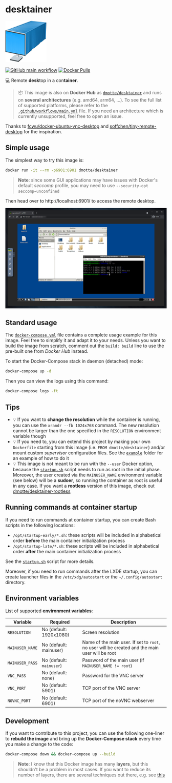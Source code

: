# desktainer

![icon](icon-128.png)

[![GitHub main workflow](https://img.shields.io/github/actions/workflow/status/dmotte/desktainer/main.yml?branch=main&logo=github&label=main&style=flat-square)](https://github.com/dmotte/desktainer/actions)
[![Docker Pulls](https://img.shields.io/docker/pulls/dmotte/desktainer?logo=docker&style=flat-square)](https://hub.docker.com/r/dmotte/desktainer)

:computer: Remote **desk**top in a con**tainer**.

> :package: This image is also on **Docker Hub** as [`dmotte/desktainer`](https://hub.docker.com/r/dmotte/desktainer) and runs on **several architectures** (e.g. amd64, arm64, ...). To see the full list of supported platforms, please refer to the [`.github/workflows/main.yml`](.github/workflows/main.yml) file. If you need an architecture which is currently unsupported, feel free to open an issue.

Thanks to [fcwu/docker-ubuntu-vnc-desktop](https://github.com/fcwu/docker-ubuntu-vnc-desktop) and [soffchen/tiny-remote-desktop](https://github.com/soffchen/tiny-remote-desktop) for the inspiration.

## Simple usage

The simplest way to try this image is:

```bash
docker run -it --rm -p6901:6901 dmotte/desktainer
```

> **Note**: since some GUI applications may have issues with Docker's default _seccomp_ profile, you may need to use `--security-opt seccomp=unconfined`

Then head over to http://localhost:6901/ to access the remote desktop.

![Screenshot](screen-01.png)

## Standard usage

The [`docker-compose.yml`](docker-compose.yml) file contains a complete usage example for this image. Feel free to simplify it and adapt it to your needs. Unless you want to build the image from scratch, comment out the `build: build` line to use the pre-built one from _Docker Hub_ instead.

To start the Docker-Compose stack in daemon (detached) mode:

```bash
docker-compose up -d
```

Then you can view the logs using this command:

```bash
docker-compose logs -ft
```

## Tips

- :bulb: If you want to **change the resolution** while the container is running, you can use the `xrandr --fb 1024x768` command. The new resolution cannot be larger than the one specified in the `RESOLUTION` environment variable though
- :bulb: If you need to, you can extend this project by making your own `Dockerfile` starting from this image (i.e. `FROM dmotte/desktainer`) and/or mount custom _supervisor_ configuration files. See the [`example`](example) folder for an example of how to do it
- :bulb: This image is not meant to be run with the `--user` Docker option, because the [`startup.sh`](build/startup.sh) script needs to run as root in the initial phase. Moreover, the user created via the `MAINUSER_NAME` environment variable (see below) will be a **sudoer**, so running the container as root is useful in any case. If you want a **rootless** version of this image, check out [dmotte/desktainer-rootless](https://github.com/dmotte/desktainer-rootless)

## Running commands at container startup

If you need to run commands at container startup, you can create Bash scripts in the following locations:

- `/opt/startup-early/*.sh`: these scripts will be included in alphabetical order **before** the main container initialization process
- `/opt/startup-late/*.sh`: these scripts will be included in alphabetical order **after** the main container initialization process

See the [`startup.sh`](build/startup.sh) script for more details.

Moreover, if you need to run commands after the LXDE startup, you can create launcher files in the `/etc/xdg/autostart` or the `~/.config/autostart` directory.

## Environment variables

List of supported **environment variables**:

| Variable        | Required                 | Description                                                                                     |
| --------------- | ------------------------ | ----------------------------------------------------------------------------------------------- |
| `RESOLUTION`    | No (default: 1920x1080)  | Screen resolution                                                                               |
| `MAINUSER_NAME` | No (default: mainuser)   | Name of the main user. If set to `root`, no user will be created and the main user will be root |
| `MAINUSER_PASS` | No (default: `mainuser`) | Password of the main user (if `MAINUSER_NAME != root`)                                          |
| `VNC_PASS`      | No (default: none)       | Password for the VNC server                                                                     |
| `VNC_PORT`      | No (default: 5901)       | TCP port of the VNC server                                                                      |
| `NOVNC_PORT`    | No (default: 6901)       | TCP port of the noVNC webserver                                                                 |

## Development

If you want to contribute to this project, you can use the following one-liner to **rebuild the image** and bring up the **Docker-Compose stack** every time you make a change to the code:

```bash
docker-compose down && docker-compose up --build
```

> **Note**: I know that this Docker image has many **layers**, but this shouldn't be a problem in most cases. If you want to reduce its number of layers, there are several techniques out there, e.g. see [this](https://stackoverflow.com/questions/39695031/how-make-docker-layer-to-single-layer)
